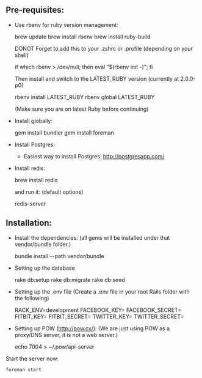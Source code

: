 Pre-requisites:
---------------

* Use rbenv for ruby version management:

    brew update
    brew install rbenv
    brew install ruby-build
  
  DONOT Forget to add this to your .zshrc or .profile (depending on your shell)
  
    if which rbenv > /dev/null; then eval "$(rbenv init -)"; fi
  
  Then install and switch to the LATEST_RUBY version (currently at 2.0.0-p0)

    rbenv install LATEST_RUBY
    rbenv global LATEST_RUBY

  (Make sure you are on latest Ruby before continuing)

* Install globally:

    gem install bundler
    gem install foreman

* Install Postgres:
  * Easiest way to install Postgres: http://postgresapp.com/

* Install redis:

    brew install redis

  and run it: (default options)

    redis-server


Installation:
-------------

* Install the dependencies: (all gems will be installed under that vendor/bundle folder.)

    bundle install --path vendor/bundle

* Setting up the database

    rake db:setup
    rake db:migrate
    rake db:seed

* Setting up the .env file (Create a .env file in your root Rails folder with the following)

    RACK_ENV=development
    FACEBOOK_KEY=
    FACEBOOK_SECRET=
    FITBIT_KEY=
    FITBIT_SECRET=
    TWITTER_KEY=
    TWITTER_SECRET=

* Setting up POW (http://pow.cx/): 
  (We are just using POW as a proxy/DNS server, it is not a web server.)
  
    echo 7004 > ~/.pow/api-server


Start the server now:

    foreman start

